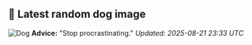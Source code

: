 ## 🐶 Latest random dog image
![Dog](https://images.dog.ceo/breeds/germanshepherd/n02106662_10552.jpg)
**Advice:** "Stop procrastinating."
*Updated: 2025-08-21 23:33 UTC*
